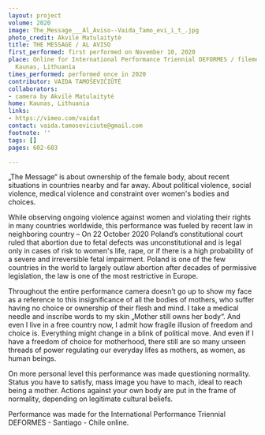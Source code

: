 ```yaml
---
layout: project
volume: 2020
image: The_Message___Al_Aviso--Vaida_Tamo_evi_i_t_.jpg
photo_credit: Akvilė Matulaitytė
title: THE MESSAGE / AL AVISO
first_performed: first performed on November 10, 2020
place: Online for International Performance Triennial DEFORMES / filemed at home in
  Kaunas, Lithuania
times_performed: performed once in 2020
contributor: VAIDA TAMOŠEVIČIŪTĖ
collaborators:
- camera by Akvilė Matulaitytė
home: Kaunas, Lithuania
links:
- https://vimeo.com/vaidat
contact: vaida.tamoseviciute@gmail.com
footnote: ''
tags: []
pages: 602-603

---
```


„The Message“ is about ownership of the female body, about recent situations in countries nearby and far away. About political violence, social violence, medical violence and constraint over women's bodies and choices.

While observing ongoing violence against women and violating their rights in many countries worldwide, this performance was fueled by recent law in neighboring country – On 22 October 2020 Poland’s constitutional court ruled that abortion due to fetal defects was unconstitutional and is legal only in cases of risk to women's life, rape, or if there is a high probability of a severe and irreversible fetal impairment. Poland is one of the few countries in the world to largely outlaw abortion after decades of permissive legislation, the law is one of the most restrictive in Europe.

Throughout the entire performance camera doesn’t go up to show my face as a reference to this insignificance of all the bodies of mothers, who suffer having no choice or ownership of their flesh and mind. I take a medical needle and inscribe words to my skin „Mother still owns her body“. And even I live in a free country now, I admit how fragile illusion of freedom and choice is. Everything might change in a blink of political move. And even if I have a freedom of choice for motherhood, there still are so many unseen threads of  power regulating our everyday lifes as mothers, as women, as human beings.

On more personal level this performance was made questioning normality. Status you have to satisfy, mass image you have to mach, ideal to reach being a mother. Actions against your own body are put in the frame of normality, depending on legitimate cultural beliefs.

Performance was made for the International Performance Triennial DEFORMES - Santiago - Chile online.
